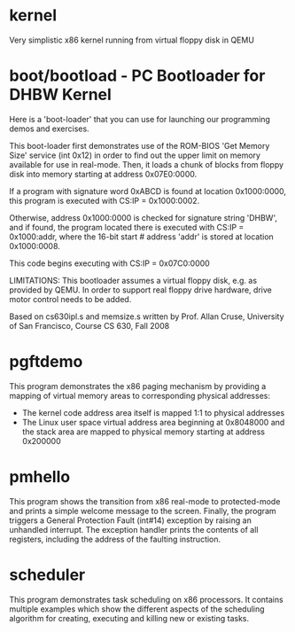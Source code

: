 # kernel
Very simplistic x86 kernel running from virtual floppy disk in QEMU

# boot/bootload - PC Bootloader for DHBW Kernel
Here is a 'boot-loader' that you can use for launching our
programming demos and exercises.

This boot-loader first demonstrates use of the ROM-BIOS
'Get Memory Size' service (int 0x12) in order to find out
the upper limit on memory available for use in real-mode.
Then, it loads a chunk of blocks from floppy disk into
memory starting at address 0x07E0:0000.

If a program with signature word 0xABCD is found at location
0x1000:0000, this program is executed with CS:IP = 0x1000:0002.

Otherwise, address 0x1000:0000 is checked for signature string
'DHBW', and if found, the program located there is executed
with CS:IP = 0x1000:addr, where the 16-bit start # address
'addr' is stored at location 0x1000:0008.

This code begins executing with CS:IP = 0x07C0:0000

LIMITATIONS:
This bootloader assumes a virtual floppy disk, e.g. as provided
by QEMU. In order to support real floppy drive hardware, drive
motor control needs to be added.

Based on cs630ipl.s and memsize.s written by Prof. Allan Cruse,
University of San Francisco, Course CS 630, Fall 2008

# pgftdemo
This program demonstrates the x86 paging mechanism by providing
a mapping of virtual memory areas to corresponding physical addresses:
* The kernel code address area itself is mapped 1:1 to physical addresses
* The Linux user space virtual address area beginning at 0x8048000
  and the stack area are mapped to physical memory starting at
  address 0x200000

# pmhello
This program shows the transition from x86 real-mode to protected-mode
and prints a simple welcome message to the screen. Finally, the program
triggers a General Protection Fault (int#14) exception by raising an
unhandled interrupt. The exception handler prints the contents of all
registers, including the address of the faulting instruction.

# scheduler
This program demonstrates task scheduling on x86 processors. It contains
multiple examples which show the different aspects of the scheduling
algorithm for creating, executing and killing new or existing tasks.

